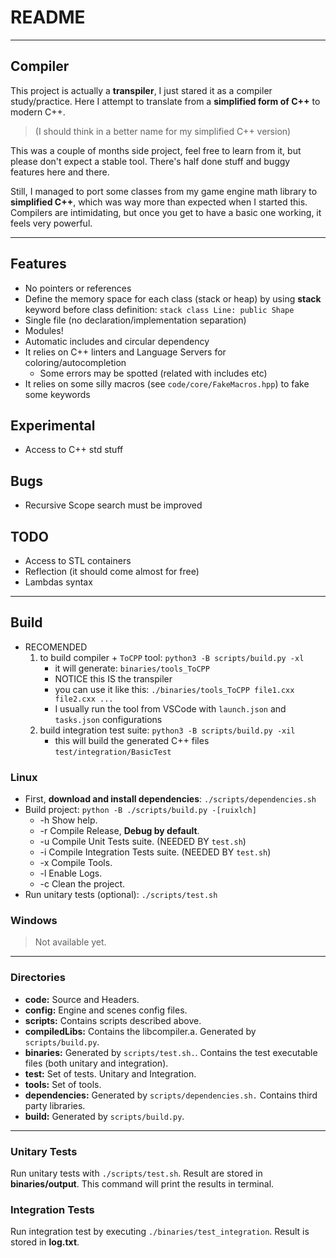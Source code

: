 # README
---
## Compiler

This project is actually a **transpiler**, I just stared it as a compiler study/practice. Here I attempt to translate from a **simplified form of C++** to modern C++.

> (I should think in a better name for my simplified C++ version)

This was a couple of months side project, feel free to learn from it, but please don't expect a stable tool. There's half done stuff and buggy features here and there.

Still, I managed to port some classes from my game engine math library to **simplified C++**, which was way more than expected when I started this. Compilers are intimidating, but once you get to have a basic one working, it feels very powerful.

---

## Features

- No pointers or references
- Define the memory space for each class (stack or heap) by using **stack** keyword before class definition: `stack class Line: public Shape`
- Single file (no declaration/implementation separation)
- Modules!
- Automatic includes and circular dependency
- It relies on C++ linters and Language Servers for coloring/autocompletion
  - Some errors may be spotted (related with includes etc)
- It relies on some silly macros (see `code/core/FakeMacros.hpp`) to fake some keywords

## Experimental

  - Access to C++ std stuff

## Bugs

- Recursive Scope search must be improved 

## TODO

- Access to STL containers
- Reflection (it should come almost for free)
- Lambdas syntax

---

## Build

* RECOMENDED 
  1. to build compiler + `ToCPP` tool: `python3 -B scripts/build.py -xl`
     * it will generate: `binaries/tools_ToCPP`
     * NOTICE this IS the transpiler
     * you can use it like this: `./binaries/tools_ToCPP file1.cxx file2.cxx ...`
     * I usually run the tool from VSCode with `launch.json` and `tasks.json` configurations 
  2. build integration test suite: `python3 -B scripts/build.py -xil`
     * this will build the generated C++ files `test/integration/BasicTest` 

### Linux

* First, **download and install dependencies**: `./scripts/dependencies.sh`
* Build project: `python -B ./scripts/build.py -[ruixlch]`
  * -h Show help.
  * -r Compile Release, **Debug by default**.
  * -u Compile Unit Tests suite. (NEEDED BY `test.sh`)
  * -i Compile Integration Tests suite. (NEEDED BY `test.sh`)
  * -x Compile Tools.
  * -l Enable Logs.
  * -c Clean the project.
* Run unitary tests (optional): `./scripts/test.sh`

### Windows

> Not available yet.

---

### Directories

* **code:** Source and Headers.
* **config:** Engine and scenes config files.
* **scripts:** Contains scripts described above.
* **compiledLibs:** Contains the libcompiler.a. Generated by `scripts/build.py`.
* **binaries:** Generated by `scripts/test.sh.`. Contains the test executable files (both unitary and integration).
* **test:** Set of tests. Unitary and Integration.
* **tools:** Set of tools.
* **dependencies:** Generated by `scripts/dependencies.sh.` Contains third party libraries.
* **build:** Generated by `scripts/build.py`.

---

### Unitary Tests

Run unitary tests with `./scripts/test.sh`. Result are stored in **binaries/output**.
This command will print the results in terminal.

### Integration Tests

Run integration test by executing `./binaries/test_integration`. Result is stored in **log.txt**.
